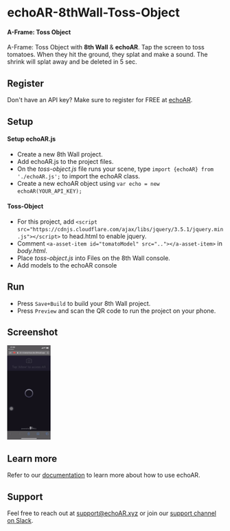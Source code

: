 # echoAR-8thWall-Toss-Object

#### A-Frame: Toss Object

A-Frame: Toss Object with **8th Wall** & **echoAR**. Tap the screen to toss tomatoes. When they hit the ground, they splat and make a sound. The shrink will splat away and be deleted in 5 sec.

## Register

Don't have an API key? Make sure to register for FREE at [echoAR](https://console.echoar.xyz/#/auth/register).

## Setup

#### Setup echoAR.js

* Create a new 8th Wall project.
* Add echoAR.js to the project files.
* On the *toss-object.js* file runs your scene, type `import {echoAR} from './echoAR.js';` to import the echoAR class.
* Create a new echoAR object using `var echo = new echoAR(YOUR_API_KEY);`

#### Toss-Object

* For this project, add `<script src="https://cdnjs.cloudflare.com/ajax/libs/jquery/3.5.1/jquery.min.js"></script>` to head.html to enable jquery.
* Comment `<a-asset-item id="tomatoModel" src=".."></a-asset-item>` in *body.html*.
* Place *toss-object.js* into Files on the 8th Wall console.
* Add models to the echoAR console

## Run

* Press `Save+Build` to build your 8th Wall project.
* Press `Preview` and scan the QR code to run the project on your phone.

## Screenshot

<img src="https://github.com/VivianVKJ/echoAR-8thWall-Toss-Object/blob/main/demo.gif" height=20% width=20%>


## Learn more

Refer to our [documentation](https://docs.echoar.xyz/) to learn more about how to use echoAR.

## Support

Feel free to reach out at [support@echoAR.xyz](mailto:support@echoAR.xyz) or join our [support channel on Slack](https://join.slack.com/t/echoar/shared_invite/enQtNTg4NjI5NjM3OTc1LWU1M2M2MTNlNTM3NGY1YTUxYmY3ZDNjNTc3YjA5M2QyNGZiOTgzMjVmZWZmZmFjNGJjYTcxZjhhNzk3YjNhNjE). 

